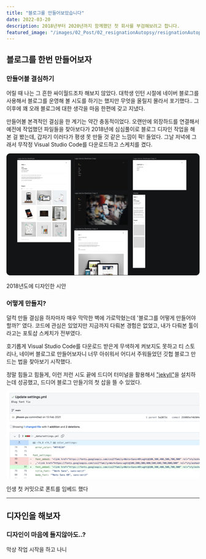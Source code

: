 ```yaml
---
title: "블로그를 만들어보았습니다"
date: 2022-03-20
description: 2018년부터 2020년까지 함께했던 첫 회사를 부검해보려고 합니다.
featured_image: "/images/02_Post/02_resignationAutopsy/resignationAutopsy-cover-post.png"
---
```


<!--![](/images/demo/demo-landscape.jpg) -->

## 블로그를 한번 만들어보자

### 만들어볼 결심하기

어릴 때 나는 그 흔한 싸이월드조차 해보지 않았다. 대학생 인턴 시절에 네이버 블로그를 사용해서 블로그를 운영해 볼 시도를 하기는 했지만 무엇을 올릴지 몰라서 포기했다.. 그 이후에 꽤 오래 블로그에 대한 생각을 마음 한편에 갖고 지냈다.

만들어볼 본격적인 결심을 한 계기는 약간 충동적이었다. 오랜만에 외장하드를 연결해서 예전에 작업했던 파일들을 찾아보다가 2018년에 심심풀이로 블로그 디자인 작업을 해본 걸 봤는데, 갑자기 이러다가 평생 못 만들 것 같은 느낌이 팍! 들었다. 그날 저녁에 그래서 무작정 Visual Studio Code를 다운로드하고 스케치를 켰다.

![2018년에 처음으로 디자인 해본 시안](/images/02_Post/03_makeBlog/01.png)

<div class="figcaption"> 
2018년도에 디자인한 시안
</div>

### 어떻게 만들지?

덜컥 만들 결심을 하자마자 매우 막막한 벽에 가로막혔는데 '블로그를 어떻게 만들어야 할까?' 였다. 코드에 관심은 있었지만 지금까지 다뤄본 경험은 없었고, 내가 다뤄본 툴이라고는 포토샵 스케치가 전부였다.

호기롭게 Visual Studio Code를 다운로드 받은게 무색하게 켜보지도 못하고 티 스토리나, 네이버 블로그로 만들어보자니 너무 아쉬워서 어디서 주워들었던 깃헙 블로그 만드는 법을 찾아보기 시작했다.

정말 힘들고 힘들게, 이런 저런 시도 끝에 드디어 터미널을 활용해서 ["jekyll"](https://jekyllrb-ko.github.io/)을 설치하는데 성공했고, 드디어 블로그 만들기의 첫 삽을 뜰 수 있었다.

![감격스러운 첫 커밋..](/images/02_Post/03_makeBlog/02.png)

<div class="figcaption"> 
인생 첫 커밋으로 폰트를 임베드 했다
</div>

---

## 디자인을 해보자

### 디자인이 마음에 들지않아도..?

막상 작업 시작을 하고 나니
